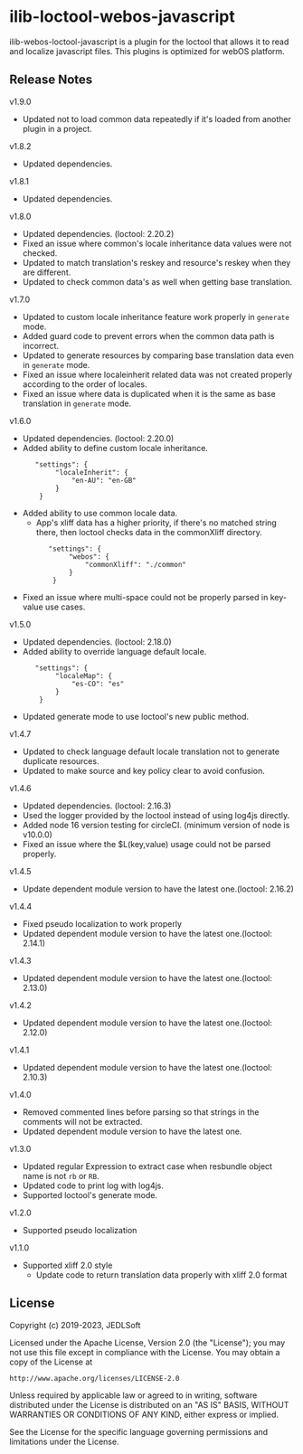 # ilib-loctool-webos-javascript

ilib-webos-loctool-javascript is a plugin for the loctool that
allows it to read and localize javascript files. This plugins is optimized for webOS platform.

## Release Notes
v1.9.0
* Updated not to load common data repeatedly if it's loaded from another plugin in a project.

v1.8.2
* Updated dependencies.

v1.8.1
* Updated dependencies.

v1.8.0
* Updated dependencies. (loctool: 2.20.2)
* Fixed an issue where common's locale inheritance data values were not checked.
* Updated to match translation's reskey and resource's reskey when they are different.
* Updated to check common data's as well when getting base translation.

v1.7.0
* Updated to custom locale inheritance feature work properly in `generate` mode.
* Added guard code to prevent errors when the common data path is incorrect.
* Updated to generate resources by comparing base translation data even in `generate` mode.
* Fixed an issue where localeinherit related data was not created properly according to the order of locales.
* Fixed an issue where data is duplicated when it is the same as base translation in `generate` mode.

v1.6.0
* Updated dependencies. (loctool: 2.20.0)
* Added ability to define custom locale inheritance.
    ~~~~
       "settings": {
            "localeInherit": {
                "en-AU": "en-GB"
            }
        }
    ~~~~
* Added ability to use common locale data.
  * App's xliff data has a higher priority, if there's no matched string there, then loctool checks data in the commonXliff directory.
    ~~~~
       "settings": {
            "webos": {
                "commonXliff": "./common"
            }
        }
    ~~~~
* Fixed an issue where multi-space could not be properly parsed in key-value use cases.


v1.5.0
* Updated dependencies. (loctool: 2.18.0)
* Added ability to override language default locale.
    ~~~~
       "settings": {
            "localeMap": {
                "es-CO": "es"
            }
        }
    ~~~~
* Updated generate mode to use loctool's new public method.

v1.4.7
* Updated to check language default locale translation not to generate duplicate resources.
* Updated to make source and key policy clear to avoid confusion.

v1.4.6
* Updated dependencies. (loctool: 2.16.3)
* Used the logger provided by the loctool instead of using log4js directly.
* Added node 16 version testing for circleCI. (minimum version of node is v10.0.0)
* Fixed an issue where the $L(key,value) usage could not be parsed properly.

v1.4.5
* Update dependent module version to have the latest one.(loctool: 2.16.2)

v1.4.4
* Fixed pseudo localization to work properly
* Updated dependent module version to have the latest one.(loctool: 2.14.1)

v1.4.3
* Updated dependent module version to have the latest one.(loctool: 2.13.0)

v1.4.2
* Updated dependent module version to have the latest one.(loctool: 2.12.0)

v1.4.1
* Updated dependent module version to have the latest one.(loctool: 2.10.3)

v1.4.0
* Removed commented lines before parsing so that strings in the comments will not be extracted.
* Updated dependent module version to have the latest one.

v1.3.0
* Updated regular Expression to extract case when resbundle object name is not `rb` or `RB`.
* Updated code to print log with log4js.
* Supported loctool's generate mode.

v1.2.0
* Supported pseudo localization

v1.1.0
* Supported xliff 2.0 style
   * Update code to return translation data properly with xliff 2.0 format


## License

Copyright (c) 2019-2023, JEDLSoft

Licensed under the Apache License, Version 2.0 (the "License");
you may not use this file except in compliance with the License.
You may obtain a copy of the License at

    http://www.apache.org/licenses/LICENSE-2.0

Unless required by applicable law or agreed to in writing, software
distributed under the License is distributed on an "AS IS" BASIS,
WITHOUT WARRANTIES OR CONDITIONS OF ANY KIND, either express or implied.

See the License for the specific language governing permissions and
limitations under the License.
